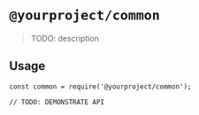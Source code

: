 # `@yourproject/common`

> TODO: description

## Usage

```
const common = require('@yourproject/common');

// TODO: DEMONSTRATE API
```
